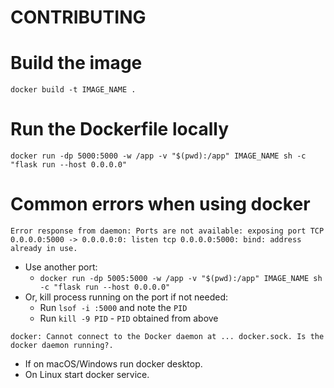 # CONTRIBUTING

# Build the image
```
docker build -t IMAGE_NAME .
```
# Run the Dockerfile locally


```
docker run -dp 5000:5000 -w /app -v "$(pwd):/app" IMAGE_NAME sh -c "flask run --host 0.0.0.0"
```

# Common errors when using docker
`Error response from daemon: Ports are not available: exposing port TCP 0.0.0.0:5000 -> 0.0.0.0:0: listen tcp 0.0.0.0:5000: bind: address already in use.`

- Use another port:
    - `docker run -dp 5005:5000 -w /app -v "$(pwd):/app" IMAGE_NAME sh -c "flask run --host 0.0.0.0"`
- Or, kill process running on the port if not needed:
    - Run `lsof -i :5000` and note the `PID`
    - Run `kill -9 PID` - `PID` obtained from above

`docker: Cannot connect to the Docker daemon at ... docker.sock. Is the docker daemon running?.`
- If on macOS/Windows run docker desktop.
- On Linux start docker service.